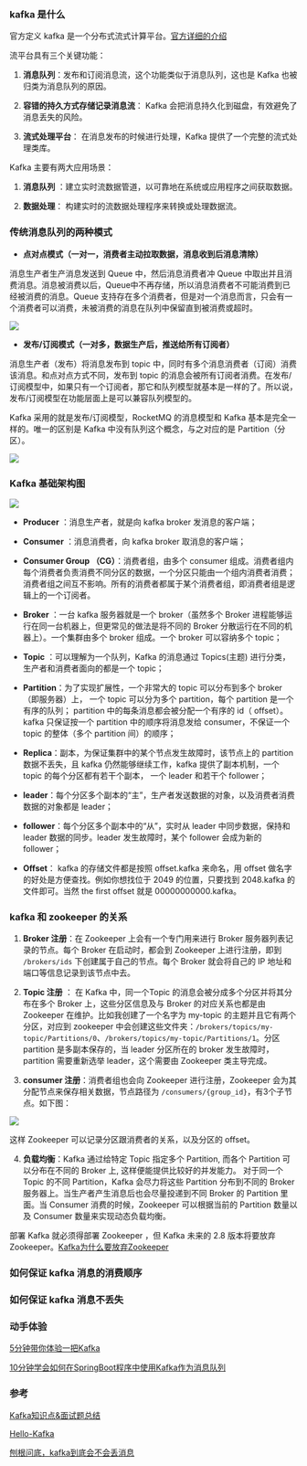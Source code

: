 ### kafka 是什么

官方定义 kafka 是一个分布式流式计算平台。[官方详细的介绍](https://kafka.apache.org/intro)

流平台具有三个关键功能：

1. **消息队列**：发布和订阅消息流，这个功能类似于消息队列，这也是 Kafka 也被归类为消息队列的原因。

2. **容错的持久方式存储记录消息流**： Kafka 会把消息持久化到磁盘，有效避免了消息丢失的风险。

3. **流式处理平台**： 在消息发布的时候进行处理，Kafka 提供了一个完整的流式处理类库。

Kafka 主要有两大应用场景：

1. **消息队列** ：建立实时流数据管道，以可靠地在系统或应用程序之间获取数据。

2. **数据处理**： 构建实时的流数据处理程序来转换或处理数据流。


### 传统消息队列的两种模式

- **点对点模式（一对一，消费者主动拉取数据，消息收到后消息清除）**

消息生产者生产消息发送到 Queue 中，然后消息消费者冲 Queue 中取出并且消费消息。消息被消费以后，Queue中不再存储，所以消息消费者不可能消费到已经被消费的消息。Queue 支持存在多个消费者，但是对一个消息而言，只会有一个消费者可以消费，未被消费的消息在队列中保留直到被消费或超时。

![](https://resource.lzyan.fun/PigGo/20220319102755.png)

- **发布/订阅模式（一对多，数据生产后，推送给所有订阅者）**

消息生产者（发布）将消息发布到 topic 中，同时有多个消息消费者（订阅）消费该消息。和点对点方式不同，发布到 topic 的消息会被所有订阅者消费。在发布/订阅模型中，如果只有一个订阅者，那它和队列模型就基本是一样的了。所以说，发布/订阅模型在功能层面上是可以兼容队列模型的。

Kafka 采用的就是发布/订阅模型，RocketMQ 的消息模型和 Kafka 基本是完全一样的。唯一的区别是 Kafka 中没有队列这个概念，与之对应的是 Partition（分区）。

![](https://resource.lzyan.fun/PigGo/20220319102849.png)

###  Kafka 基础架构图

![](https://resource.lzyan.fun/PigGo/20220319142259.png)

- **Producer** ：消息生产者，就是向 kafka broker 发消息的客户端；

- **Consumer** ：消息消费者，向 kafka broker 取消息的客户端；

- **Consumer Group （CG）**：消费者组，由多个 consumer 组成。消费者组内每个消费者负责消费不同分区的数据，一个分区只能由一个组内消费者消费；消费者组之间互不影响。所有的消费者都属于某个消费者组，即消费者组是逻辑上的一个订阅者。

- **Broker** ：一台 kafka 服务器就是一个 broker（虽然多个 Broker 进程能够运行在同一台机器上，但更常见的做法是将不同的 Broker 分散运行在不同的机器上）。一个集群由多个 broker 组成。一个 broker 可以容纳多个 topic；

- **Topic** ：可以理解为一个队列，Kafka 的消息通过 Topics(主题) 进行分类，生产者和消费者面向的都是一个 topic；

- **Partition**：为了实现扩展性，一个非常大的 topic 可以分布到多个 broker（即服务器）上， 一个 topic 可以分为多个 partition，每个 partition 是一个有序的队列； partition 中的每条消息都会被分配一个有序的 id（ offset）。 kafka 只保证按一个 partition 中的顺序将消息发给 consumer，不保证一个 topic 的整体（多个 partition 间）的顺序；

- **Replica**：副本，为保证集群中的某个节点发生故障时，该节点上的 partition 数据不丢失，且 kafka 仍然能够继续工作，kafka 提供了副本机制，一个 topic 的每个分区都有若干个副本， 一个 leader 和若干个 follower；

- **leader**：每个分区多个副本的“主”，生产者发送数据的对象，以及消费者消费数据的对象都是 leader；

- **follower**：每个分区多个副本中的“从”，实时从 leader 中同步数据，保持和 leader 数据的同步。leader 发生故障时，某个 follower 会成为新的 follower；

- **Offset**： kafka 的存储文件都是按照 offset.kafka 来命名，用 offset 做名字的好处是方便查找。例如你想找位于 2049 的位置，只要找到 2048.kafka 的文件即可。当然 the first offset 就是 00000000000.kafka。

### kafka 和 zookeeper 的关系

1. **Broker 注册**：在 Zookeeper 上会有一个专门用来进行 Broker 服务器列表记录的节点。每个 Broker 在启动时，都会到 Zookeeper 上进行注册，即到 `/brokers/ids` 下创建属于自己的节点。每个 Broker 就会将自己的 IP 地址和端口等信息记录到该节点中去。

2. **Topic 注册** ： 在 Kafka 中，同一个Topic 的消息会被分成多个分区并将其分布在多个 Broker 上，这些分区信息及与 Broker 的对应关系也都是由 Zookeeper 在维护。比如我创建了一个名字为 my-topic 的主题并且它有两个分区，对应到 zookeeper 中会创建这些文件夹：`/brokers/topics/my-topic/Partitions/0`、`/brokers/topics/my-topic/Partitions/1`。分区 partition 是多副本保存的，当 leader 分区所在的 broker 发生故障时，partition 需要重新选举 leader，这个需要由 Zookeeper 类主导完成。

3. **consumer 注册**：消费者组也会向 Zookeeper 进行注册，Zookeeper 会为其分配节点来保存相关数据，节点路径为 `/consumers/{group_id}`，有3个子节点。如下图：

![](https://resource.lzyan.fun/PigGo/20220319152522.png)

这样 Zookeeper 可以记录分区跟消费者的关系，以及分区的 offset。

4. **负载均衡**：Kafka 通过给特定 Topic 指定多个 Partition, 而各个 Partition 可以分布在不同的 Broker 上, 这样便能提供比较好的并发能力。 对于同一个 Topic 的不同 Partition，Kafka 会尽力将这些 Partition 分布到不同的 Broker 服务器上。当生产者产生消息后也会尽量投递到不同 Broker 的 Partition 里面。当 Consumer 消费的时候，Zookeeper 可以根据当前的 Partition 数量以及 Consumer 数量来实现动态负载均衡。

部署 Kafka 就必须得部署 Zookeeper ，但 Kafka 未来的 2.8 版本将要放弃 Zookeeper。[Kafka为什么要放弃Zookeeper](https://zhuanlan.zhihu.com/p/367185578)

### 如何保证 kafka 消息的消费顺序
### 如何保证 kafka 消息不丢失


### 动手体验

[5分钟带你体验一把Kafka](https://github.com/Snailclimb/springboot-kafka/blob/master/docs/2-5%E5%88%86%E9%92%9F%E5%B8%A6%E4%BD%A0%E4%BD%93%E9%AA%8C%E4%B8%80%E6%8A%8AKafka.md)

[10分钟学会如何在SpringBoot程序中使用Kafka作为消息队列](https://github.com/Snailclimb/springboot-kafka/blob/master/docs/3-10%E5%88%86%E9%92%9F%E5%AD%A6%E4%BC%9A%E5%A6%82%E4%BD%95%E5%9C%A8SpringBoot%E7%A8%8B%E5%BA%8F%E4%B8%AD%E4%BD%BF%E7%94%A8Kafka%E4%BD%9C%E4%B8%BA%E6%B6%88%E6%81%AF%E9%98%9F%E5%88%97.md)

### 参考

[Kafka知识点&面试题总结](https://javaguide.cn/high-performance/message-queue/kafka-questions-01.html#kafka-%E6%98%AF%E4%BB%80%E4%B9%88-%E4%B8%BB%E8%A6%81%E5%BA%94%E7%94%A8%E5%9C%BA%E6%99%AF%E6%9C%89%E5%93%AA%E4%BA%9B)

[Hello-Kafka](https://javakeeper.starfish.ink/distribution/message-queue/Kafka/Hello-Kafka.html#_1-kafka%E6%A6%82%E8%BF%B0)

[刨根问底，kafka到底会不会丢消息](https://github.com/CoderLeixiaoshuai/java-eight-part/blob/master/docs/mq/%E5%88%A8%E6%A0%B9%E9%97%AE%E5%BA%95%EF%BC%8Ckafka%E5%88%B0%E5%BA%95%E4%BC%9A%E4%B8%8D%E4%BC%9A%E4%B8%A2%E6%B6%88%E6%81%AF.md)